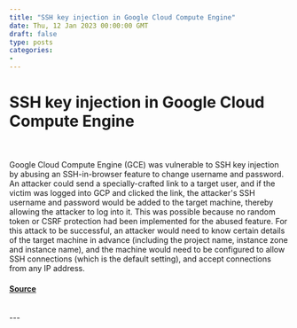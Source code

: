 ```yaml
---
title: "SSH key injection in Google Cloud Compute Engine"
date: Thu, 12 Jan 2023 00:00:00 GMT
draft: false
type: posts
categories: 
- 
---
```

# SSH key injection in Google Cloud Compute Engine

<br/>

<br/>
Google Cloud Compute Engine (GCE) was vulnerable to SSH key injection by abusing an SSH-in-browser feature to change username and password. An attacker could send a specially-crafted link to a target user, and if the victim was logged into GCP and clicked the link, the attacker's SSH username and password would be added to the target machine, thereby allowing the attacker to log into it. This was possible because no random token or CSRF protection had been implemented for the abused feature. For this attack to be successful, an attacker would need to know certain details of the target machine in advance (including the project name, instance zone and instance name), and the machine would need to be configured to allow SSH connections (which is the default setting), and accept connections from any IP address.

#### [Source](https://www.cloudvulndb.org/gce_ssh_key_injection)

<br/>
---
